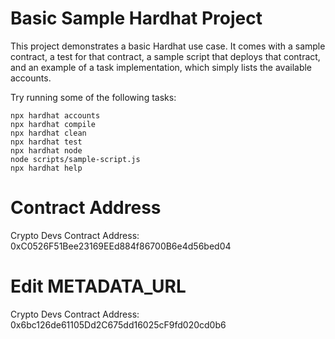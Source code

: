 # Basic Sample Hardhat Project

This project demonstrates a basic Hardhat use case. It comes with a sample contract, a test for that contract, a sample script that deploys that contract, and an example of a task implementation, which simply lists the available accounts.

Try running some of the following tasks:

```shell
npx hardhat accounts
npx hardhat compile
npx hardhat clean
npx hardhat test
npx hardhat node
node scripts/sample-script.js
npx hardhat help
```

# Contract Address
Crypto Devs Contract Address: 0xC0526F51Bee23169EEd884f86700B6e4d56bed04
# Edit METADATA_URL
Crypto Devs Contract Address: 0x6bc126de61105Dd2C675dd16025cF9fd020cd0b6
